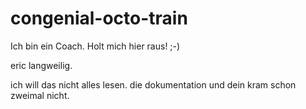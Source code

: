 # congenial-octo-train

Ich bin ein Coach. Holt mich hier raus! ;-)


eric langweilig.

ich will das nicht alles lesen.
die dokumentation und dein kram schon zweimal nicht.
